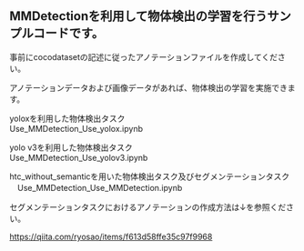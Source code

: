 ## MMDetectionを利用して物体検出の学習を行うサンプルコードです。

事前にcocodatasetの記述に従ったアノテーションファイルを作成してください。

アノテーションデータおよび画像データがあれば、物体検出の学習を実施できます。 

yoloxを利用した物体検出タスク  
  Use_MMDetection_Use_yolox.ipynb  

yolo v3を利用した物体検出タスク  
  Use_MMDetection_Use_yolov3.ipynb  
 
htc_without_semanticを用いた物体検出タスク及びセグメンテーションタスク  
　Use_MMDetection_Use_MMDetection.ipynb  

  セグメンテーションタスクにおけるアノテーションの作成方法は↓を参照ください。    

https://qiita.com/ryosao/items/f613d58ffe35c97f9968
